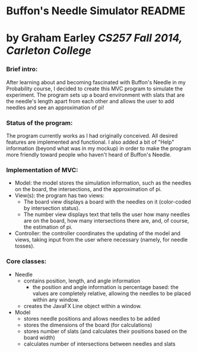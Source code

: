 # Buffon's Needle Simulator README
**by Graham Earley**
*CS257 Fall 2014, Carleton College*
======

### Brief intro:
After learning about and becoming fascinated with Buffon's Needle in my Probability 
course, I decided to create this MVC program to simulate the experiment. The program
sets up a board environment with slats that are the needle's length apart from each 
other and allows the user to add needles and see an approximation of pi!

### Status of the program:
The program currently works as I had originally conceived. All desired features are
implemented and functional. I also added a bit of "Help" information (beyond what was in
my mockup) in order to make the program more friendly toward people who haven't heard
of Buffon's Needle.

### Implementation of MVC:
- Model: the model stores the simulation information, such as the needles on
  the board, the intersections, and the approximation of pi.
- View(s): the program has two views:
    - The board view displays a board with the needles on it (color-coded
      by intersection status).
    - The number view displays text that tells the user how many needles are 
      on the board, how many intersections there are, and, of course, the 
      estimation of pi.
- Controller: the controller coordinates the updating of the model and views,
  taking input from the user where necessary (namely, for needle tosses).



### Core classes:
- Needle
    - contains position, length, and angle information
        - the position and angle information is percentage based:
          the values are completely relative, allowing the needles
          to be placed within any window.
    - creates the JavaFX Line object within a window.
- Model
    - stores needle positions and allows needles to be added
    - stores the dimensions of the board (for calculations)
    - stores number of slats (and calculates their positions based on
      the board width)
    - calculates number of intersections between needles and slats